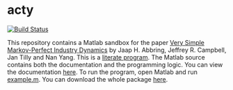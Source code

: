 # acty 
[![Build Status](https://travis-ci.org/jtilly/acty.svg?branch=master)](https://travis-ci.org/jtilly/acty)

This repository contains a Matlab sandbox for the paper [Very Simple Markov-Perfect Industry Dynamics](http://jtilly.io/acty/acty1.pdf) by Jaap H. Abbring, Jeffrey R. Campbell, Jan Tilly and Nan Yang. This is a [literate program](http://en.wikipedia.org/wiki/Literate_programming). The Matlab source contains both the documentation and the programming logic. You can view the documentation [here](http://jtilly.io/acty/documentation.m.html). To run the program, open Matlab and run [example.m](https://github.com/jtilly/acty/blob/master/example.m). You can download the whole package [here](https://github.com/jtilly/acty/archive/master.zip).

